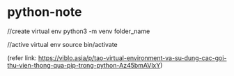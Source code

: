 # python-note
//create virtual env
python3 -m venv folder_name

//active virtual env
source bin/activate

(refer link: https://viblo.asia/p/tao-virtual-environment-va-su-dung-cac-goi-thu-vien-thong-qua-pip-trong-python-Az45bmAVlxY)
